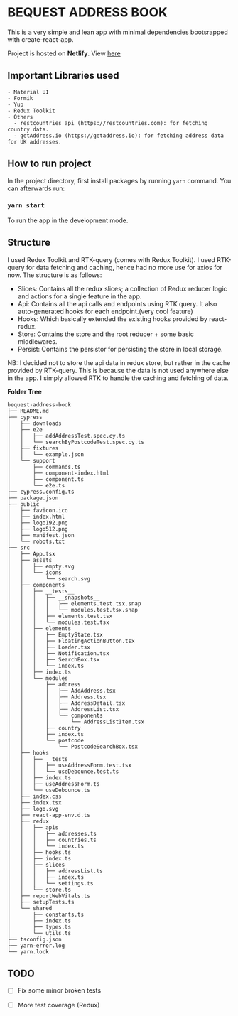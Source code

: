 # BEQUEST ADDRESS BOOK

This is a very simple and lean app with minimal dependencies bootsrapped with create-react-app.

Project is hosted on **Netlify**. View [here](https://thunderous-cupcake-b07e7a.netlify.app/)

## Important Libraries used 
    - Material UI
    - Formik
    - Yup
    - Redux Toolkit
    - Others
      - restcountries api (https://restcountries.com): for fetching country data.
      - getAddress.io (https://getaddress.io): for fetching address data for UK addresses.

## How to run project
In the project directory, first install packages by running `yarn` command. You can afterwards run:
### `yarn start`
To run the app in the development mode.

## Structure 
I used Redux Toolkit and RTK-query (comes with Redux Toolkit). 
I used RTK-query for data fetching and caching, hence had no more use for axios for now.
The structure is as follows:
- Slices: Contains all the redux slices; a collection of Redux reducer logic and actions for a single feature in the app.
- Api: Contains all the api calls and endpoints using RTK query. It also auto-generated hooks for each endpoint.(very cool feature)
- Hooks: Which basically extended the existing hooks provided by react-redux.
- Store: Contains the store and the root reducer + some basic middlewares.
- Persist: Contains the persistor for persisting the store in local storage.

NB: I decided not to store the api data in redux store, but rather in the cache provided by RTK-query. 
This is because the data is not used anywhere else in the app. 
I simply allowed RTK to handle the caching and fetching of data.

**Folder Tree**
```
bequest-address-book
├── README.md
├── cypress
│   ├── downloads
│   ├── e2e
│   │   ├── addAddressTest.spec.cy.ts
│   │   └── searchByPostcodeTest.spec.cy.ts
│   ├── fixtures
│   │   └── example.json
│   └── support
│       ├── commands.ts
│       ├── component-index.html
│       ├── component.ts
│       └── e2e.ts
├── cypress.config.ts
├── package.json
├── public
│   ├── favicon.ico
│   ├── index.html
│   ├── logo192.png
│   ├── logo512.png
│   ├── manifest.json
│   └── robots.txt
├── src
│   ├── App.tsx
│   ├── assets
│   │   ├── empty.svg
│   │   └── icons
│   │       └── search.svg
│   ├── components
│   │   ├── __tests__
│   │   │   ├── __snapshots__
│   │   │   │   ├── elements.test.tsx.snap
│   │   │   │   └── modules.test.tsx.snap
│   │   │   ├── elements.test.tsx
│   │   │   └── modules.test.tsx
│   │   ├── elements
│   │   │   ├── EmptyState.tsx
│   │   │   ├── FloatingActionButton.tsx
│   │   │   ├── Loader.tsx
│   │   │   ├── Notification.tsx
│   │   │   ├── SearchBox.tsx
│   │   │   └── index.ts
│   │   ├── index.ts
│   │   └── modules
│   │       ├── address
│   │       │   ├── AddAddress.tsx
│   │       │   ├── Address.tsx
│   │       │   ├── AddressDetail.tsx
│   │       │   ├── AddressList.tsx
│   │       │   └── components
│   │       │       └── AddressListItem.tsx
│   │       ├── country
│   │       ├── index.ts
│   │       └── postcode
│   │           └── PostcodeSearchBox.tsx
│   ├── hooks
│   │   ├── __tests__
│   │   │   ├── useAddressForm.test.tsx
│   │   │   └── useDebounce.test.ts
│   │   ├── index.ts
│   │   ├── useAddressForm.ts
│   │   └── useDebounce.ts
│   ├── index.css
│   ├── index.tsx
│   ├── logo.svg
│   ├── react-app-env.d.ts
│   ├── redux
│   │   ├── apis
│   │   │   ├── addresses.ts
│   │   │   ├── countries.ts
│   │   │   └── index.ts
│   │   ├── hooks.ts
│   │   ├── index.ts
│   │   ├── slices
│   │   │   ├── addressList.ts
│   │   │   ├── index.ts
│   │   │   └── settings.ts
│   │   └── store.ts
│   ├── reportWebVitals.ts
│   ├── setupTests.ts
│   └── shared
│       ├── constants.ts
│       ├── index.ts
│       ├── types.ts
│       └── utils.ts
├── tsconfig.json
├── yarn-error.log
└── yarn.lock
```

## TODO
- [ ] Fix some minor broken tests
- [ ] More test coverage (Redux)





